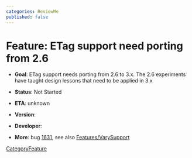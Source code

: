 ```yaml
---
categories: ReviewMe
published: false
---
```

# Feature: ETag support need porting from 2.6

  - **Goal**: ETag support needs porting from 2.6 to 3.x. The 2.6
    experiments have taught design lessons that need to be applied in
    3.x

  - **Status**: Not Started

<!-- end list -->

  - **ETA**: unknown

  - **Version**:

  - **Developer**:

  - **More**: bug
    [1631](https://bugs.squid-cache.org/show_bug.cgi?id=1631), see also
    [Features/VarySupport](/Features/VarySupport)

[CategoryFeature](/CategoryFeature)
